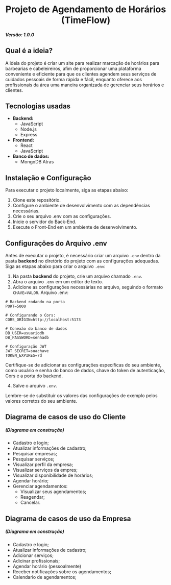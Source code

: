 <div align="center">

# Projeto de Agendamento de Horários (TimeFlow)

</div>

##### **Versão: 1.0.0**

## Qual é a ideia?

A ideia do projeto é criar um site para realizar marcação de horários para barbearias e cabeleireiros, afim de proporcionar uma plataforma conveniente e eficiente para que os clientes agendem seus serviços de cuidados pessoais de forma rápida e fácil, enquanto oferece aos profissionais da área uma maneira organizada de gerenciar seus horários e clientes.

## Tecnologias usadas

- **Backend:**
  - JavaScript
  - Node.js
  - Express
- **Frontend:**
  - React
  - JavaScript
- **Banco de dados:**
  - MongoDB Atras

## Instalação e Configuração

Para executar o projeto localmente, siga as etapas abaixo:

1. Clone este repositório.
2. Configure o ambiente de desenvolvimento com as dependências necessárias.
3. Crie o seu arquivo .env com as configurações.
4. Inicie o servidor do Back-End.
5. Execute o Front-End em um ambiente de desenvolvimento.

## Configurações do Arquivo .env

Antes de executar o projeto, é necessário criar um arquivo `.env` dentro da pasta **backend** no diretório do projeto com as configurações adequadas. Siga as etapas abaixo para criar o arquivo `.env`:

1. Na pasta **backend** do projeto, crie um arquivo chamado `.env`.
2. Abra o arquivo `.env` em um editor de texto.
3. Adicione as configurações necessárias no arquivo, seguindo o formato `CHAVE=VALOR`. Arquivo .env:

```dotenv
# Backend rodando na porta
PORT=5000

# Configurando o Cors:
CORS_ORIGIN=http://localhost:5173

# Conexão do banco de dados
DB_USER=usuariodb
DB_PASSWORD=senhadb

# Configuração JWT
JWT_SECRET=suachave
TOKEN_EXPIRES=7d
```

Certifique-se de adicionar as configurações específicas do seu ambiente, como usuário e senha do banco de dados, chave do token de autenticação, Cors e a porta do backend.

4. Salve o arquivo `.env`.

Lembre-se de substituir os valores das configurações de exemplo pelos valores corretos do seu ambiente.

## Diagrama de casos de uso do Cliente

##### (Diagrama em construção)

- Cadastro e login;
- Atualizar informações de cadastro;
- Pesquisar empresas;
- Pesquisar serviços;
- Visualizar perfil da empresa;
- Visualizar serviços da empres;
- Visualizar disponibilidade de horários;
- Agendar horário;
- Gerenciar agendamentos:
  - Visualizar seus agendamentos;
  - Reagendar;
  - Cancelar.

## Diagrama de casos de uso da Empresa

##### (Diagrama em construção)

- Cadastro e login;
- Atualizar informações de cadastro;
- Adicionar serviços;
- Adicinar profissionais;
- Agendar horário (pessoalmente)
- Receber notificações sobre os agendamentos;
- Calendario de agendamentos;

<!-- ## Funções para o Cliente (Usuário)

- **Cadastro de clientes:** Os clientes criam contas na plataforma, inserem suas informações pessoais e de contato, facilitando o processo de agendamento futuro.
- **Agendamento de horários:** Os clientes utilizam uma interface intuitiva para selecionar datas e horários disponíveis para os serviços desejados.
- **Gerenciamento de cancelamentos e reagendamentos:** Os clientes podem cancelar ou reagendar seus horários de forma fácil.

## Funções para a Empresa (Estabelecimento) -->

